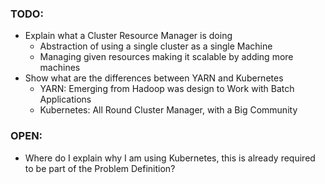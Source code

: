 ### TODO:
- Explain what a Cluster Resource Manager is doing
    - Abstraction of using a single cluster as a single Machine
    - Managing given resources making it scalable by adding more machines
- Show what are the differences between YARN and Kubernetes
    - YARN: Emerging from Hadoop was design to Work with Batch Applications
    - Kubernetes: All Round Cluster Manager, with a Big Community



### OPEN:
- Where do I explain why I am using Kubernetes, this is already required to be part of the Problem Definition?